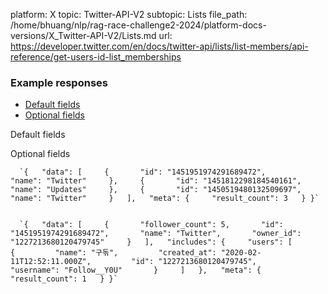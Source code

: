 platform: X
topic: Twitter-API-V2
subtopic: Lists
file_path: /home/bhuang/nlp/rag-race-challenge2-2024/platform-docs-versions/X_Twitter-API-V2/Lists.md
url: https://developer.twitter.com/en/docs/twitter-api/lists/list-members/api-reference/get-users-id-list_memberships

### Example responses

* [Default fields](#tab0)
* [Optional fields](#tab1)

Default fields

Optional fields

      `{   "data": [     {       "id": "1451951974291689472",       "name": "Twitter"     },     {       "id": "1451812298184540161",       "name": "Updates"     },     {       "id": "1450519480132509697",       "name": "Twitter"     }   ],   "meta": {     "result_count": 3   } }`
    

      `{   "data": [     {       "follower_count": 5,       "id": "1451951974291689472",       "name": "Twitter",       "owner_id": "1227213680120479745"     }   ],   "includes": {     "users": [       {         "name": "구돆",         "created_at": "2020-02-11T12:52:11.000Z",         "id": "1227213680120479745",         "username": "Follow__Y0U"       }     ]   },   "meta": {     "result_count": 1   } }`